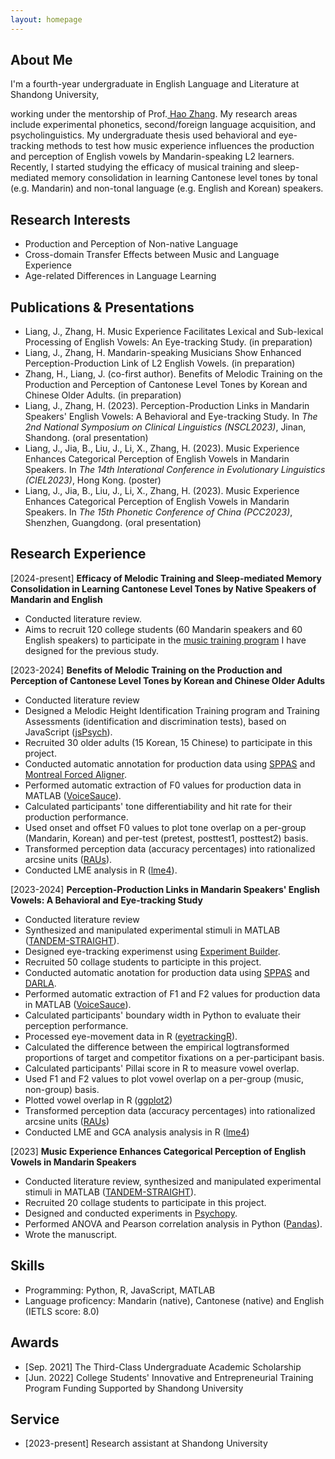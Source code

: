 ```yaml
---
layout: homepage
---
```


## About Me

<!-- I'm a <a href="https://med.nyu.edu/departments-institutes/population-health/divisions-sections-centers/biostatistics/" target="_blank"> Statistics</a> Ph.D. candidate at <a href="https://www.nyu.edu/" target="_blank"> New York University</a>, -->
I'm a fourth-year undergraduate in English Language and Literature at Shandong University,
<!-- 's <a href="https://med.nyu.edu/" target="_blank"> Grossman School of Medicine</a> -->
<!-- , specifically within the <a href="https://med.nyu.edu/research/sackler-institute-graduate-biomedical-sciences/" target="_blank"> Vilcek institute of Biomedical Sciences</a> and the Department of <a href="https://med.nyu.edu/departments-institutes/population-health/" target="_blank"> Population Health</a>. Under the mentorship of Prof.  -->
working under the mentorship of Prof.<a href="https://scholar.google.com/citations?hl=zh-TW&user=oQzY0ZwAAAAJ" target="_blank"> Hao Zhang</a>. My research areas include experimental phonetics, second/foreign language acquisition, and psycholinguistics. My undergraduate thesis used behavioral and eye-tracking methods to test how music experience influences the production and perception of English vowels by Mandarin-speaking L2 learners. Recently, I started studying the efficacy of musical training and sleep-mediated memory consolidation in learning Cantonese level tones by tonal (e.g. Mandarin) and non-tonal language (e.g. English and Korean) speakers. 



## Research Interests
- Production and Perception of Non-native Language
- Cross-domain Transfer Effects between Music and Language Experience
- Age-related Differences in Language Learning

## Publications & Presentations
- Liang, J., Zhang, H. Music Experience Facilitates Lexical and Sub-lexical Processing of English Vowels: An Eye-tracking Study. (in preparation)
- Liang, J., Zhang, H. Mandarin-speaking Musicians Show Enhanced Perception-Production Link of L2 English Vowels. (in preparation)
- Zhang, H., Liang, J. (co-first author). Benefits of Melodic Training on the Production and Perception of Cantonese Level Tones by Korean and Chinese Older Adults. (in preparation)
- Liang, J., Zhang, H. (2023). Perception-Production Links in Mandarin Speakers' English Vowels: A Behavioral and Eye-tracking Study. In <em>The 2nd National Symposium on Clinical Linguistics (NSCL2023)</em>, Jinan, Shandong. (oral presentation)
- Liang, J., Jia, B., Liu, J., Li, X., Zhang, H. (2023). Music Experience Enhances Categorical Perception of English Vowels in Mandarin Speakers. In <em>The 14th Interational Conference in Evolutionary Linguistics (CIEL2023)</em>, Hong Kong. (poster)
- Liang, J., Jia, B., Liu, J., Li, X., Zhang, H. (2023). Music Experience Enhances Categorical Perception of English Vowels in Mandarin Speakers. In <em>The 15th Phonetic Conference of China (PCC2023)</em>, Shenzhen, Guangdong. (oral presentation)



## Research Experience
[2024-present] <strong>Efficacy of Melodic Training and Sleep-mediated Memory Consolidation in Learning Cantonese Level Tones by Native Speakers of Mandarin and English</strong><br>
- Conducted literature review.
- Aims to recruit 120 college students (60 Mandarin speakers and 60 English speakers) to participate in the <a href="#melodicTraining2023">music training program</a> I have designed for the previous study. <br>



[2023-2024] <strong>Benefits of Melodic Training on the Production and Perception of Cantonese Level Tones by Korean and Chinese Older Adults</strong> <br>
<ul>
    <li>Conducted literature review</li>
    <li id="melodicTraining2023">Designed a Melodic Height Identification Training program and Training Assessments (identification and discrimination tests), based on JavaScript (<a href="https://www.jspsych.org/7.3/" target="_blank">jsPsych</a>).</li>
    <li>Recruited 30 older adults (15 Korean, 15 Chinese) to participate in this project.</li>
    <li>Conducted automatic annotation for production data using <a href="https://sppas.org/" target="_blank">SPPAS</a> and <a href="https://montreal-forced-aligner.readthedocs.io/en/latest/" target="_blank">Montreal Forced Aligner</a>.</li>
    <li>Performed automatic extraction of F0 values for production data in MATLAB (<a href="https://phonetics.ucla.edu/voicesauce/" target="_blank">VoiceSauce</a>).</li>
    <li>Calculated participants' tone differentiability and hit rate for their production performance.</li>
    <li>Used onset and offset F0 values to plot tone overlap on a per-group (Mandarin, Korean) and per-test (pretest, posttest1, posttest2) basis.</li>
    <li>Transformed perception data (accuracy percentages) into rationalized arcsine units (<a href="https://pubs.asha.org/doi/abs/10.1044/jshr.2803.455" target="_blank">RAUs</a>).</li>
    <li>Conducted LME analysis in R (<a href="https://cran.r-project.org/web/packages/lme4/index.html" target="_blank">lme4</a>).</li>
</ul>







[2023-2024] **Perception-Production Links in Mandarin Speakers' English Vowels: A Behavioral and Eye-tracking Study**<br>
- Conducted literature review 
- Synthesized and manipulated experimental stimuli in MATLAB (<a href="https://ieeexplore.ieee.org/document/4518514" target="_blank">TANDEM-STRAIGHT</a>).
- Designed eye-tracking experimenst using <a href="https://www.sr-research.com/experiment-builder/" target="_blank">Experiment Builder</a>. 
- Recruited 50 collage students to participte in this project.
- Conducted automatic anotation for production data using <a href="https://sppas.org/" target="_blank">SPPAS</a> and <a href="http://darla.dartmouth.edu/index" target="_blank">DARLA</a>.
- Performed automatic extraction of F1 and F2 values for production data in MATLAB (<a href="https://phonetics.ucla.edu/voicesauce/" target="_blank">VoiceSauce</a>).
- Calculated participants' boundary width in Python to evaluate their perception performance.
- Processed eye-movement data in R (<a href="http://www.eyetracking-r.com/" target="_blank">eyetrackingR</a>).
- Calculated the difference between the empirical logtransformed proportions of target and competitor fixations on a per-participant basis.
- Calculated participants' Pillai score in R to measure vowel overlap.
- Used F1 and F2 values to plot vowel overlap on a per-group (music, non-group) basis.
- Plotted vowel overlap in R (<a href="https://ggplot2.tidyverse.org/" target="_blank">ggplot2</a>)
- Transformed perception data (accuracy percentages) into rationalized arcsine units (<a href="https://pubs.asha.org/doi/abs/10.1044/jshr.2803.455" target="_blank">RAUs</a>)
- Conducted LME and GCA analysis analysis in R (<a href="https://cran.r-project.org/web/packages/lme4/index.html" target="_blank">lme4</a>)




[2023] **Music Experience Enhances Categorical Perception of English Vowels in Mandarin Speakers**
- Conducted literature review, synthesized and manipulated experimental stimuli in MATLAB (<a href="https://ieeexplore.ieee.org/document/4518514" target="_blank">TANDEM-STRAIGHT</a>).
- Recruited 20 collage students to participate in this project.
- Designed and conducted experiments in <a href="https://www.psychopy.org/" target="_blank">Psychopy</a>.
- Performed ANOVA and Pearson correlation analysis in Python (<a href="https://pypi.org/project/pandas/" target="_blank">Pandas</a>).
- Wrote the manuscript.





## Skills
- Programming: Python, R, JavaScript, MATLAB
- Language proficency: Mandarin (native), Cantonese (native) and English (IETLS score: 8.0)




## Awards
- [Sep. 2021] The Third-Class Undergraduate Academic Scholarship
- [Jun. 2022] College Students' Innovative and Entrepreneurial Training Program Funding Supported by Shandong University










## Service
- [2023-present] Research assistant at Shandong University





